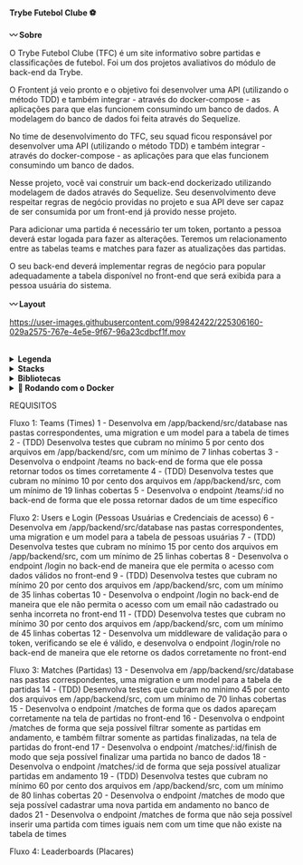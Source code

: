 <strong>Trybe Futebol Clube :soccer: </strong>

<strong>:wavy_dash: Sobre</strong>

O  Trybe Futebol Clube (TFC) é um site informativo sobre partidas e classificações de futebol. Foi um dos projetos avaliativos do módulo de back-end da Trybe.

O Frontent já veio pronto e o objetivo foi desenvolver uma API (utilizando o método TDD) e também integrar - através do docker-compose - as aplicações para que elas funcionem consumindo um banco de dados. A modelagem do banco de dados foi feita através do Sequelize. 

No time de desenvolvimento do TFC, seu squad ficou responsável por desenvolver uma API (utilizando o método TDD) e também integrar - através do docker-compose - as aplicações para que elas funcionem consumindo um banco de dados.

Nesse projeto, você vai construir um back-end dockerizado utilizando modelagem de dados através do Sequelize. Seu desenvolvimento deve respeitar regras de negócio providas no projeto e sua API deve ser capaz de ser consumida por um front-end já provido nesse projeto.

Para adicionar uma partida é necessário ter um token, portanto a pessoa deverá estar logada para fazer as alterações. Teremos um relacionamento entre as tabelas teams e matches para fazer as atualizações das partidas.

O seu back-end deverá implementar regras de negócio para popular adequadamente a tabela disponível no front-end que será exibida para a pessoa usuária do sistema.

<strong>:wavy_dash: Layout</strong>

https://user-images.githubusercontent.com/99842422/225306160-029a2575-767e-4e5e-9f67-96a23cdbcf1f.mov

<br />

<details>
  <summary><strong> Legenda </strong></summary><br />

  * Classificação: posição na classificação;
  * Time: nome do time;
  * P: total de pontos;
  * J: total de jogos;
  * V: total de vitórias;
  * E: total de empates;
  * D: total de derrotas;
  * GP: gols marcados a favor;
  * GC: gols sofridos;
  * SG: saldo total de gols;
  * %: aproveitamento do time.

</details>

<details>
  <summary><strong> Stacks </strong></summary><br />

  * Node JS
  * Typescript
  * Express
  * Sequelize
  * MySQL
  * Docker
  * Mocha + Chai + Sinon

</details>

<details>
  <summary><strong> Bibliotecas </strong></summary><br />

  * `Joi`: validação do corpo das requisições
  * `JWT`: autenticação dos usuários logados
  * `bcrypt`: hashing e verificação das senhas armazenadas no banco de dados.

</details>

<details>
<summary><strong>🐳 Rodando com o Docker</strong></summary><br />

Obs: O seu docker-compose precisa estar na versão 1.29 ou superior.

Clone o repositório:
```bash
git clone git@github.com:layanenu/trybe-futebol-clube.git
```

Entre no diretório do projeto: 
```bash
cd trybe-futebol-clube
```
  
Entre no diretório app:
```bash
cd app
```
  
Suba a orquestração de containers:
```bash
docker-compose up --build -d
```
  
A aplicação poderá ser acessada através de: <br />
<br />
Front-end: 
```bash
localhost:3000
```

Back-end: 
```bash
localhost:3001
```
  
Credenciais para o login: <br />
<br />
Login: 
```bash
admin@admin.com
```
Senha: 
```bash
secret_admin
```
</details>

REQUISITOS

Fluxo 1: Teams (Times)
1 - Desenvolva em /app/backend/src/database nas pastas correspondentes, uma migration e um model para a tabela de times
2 - (TDD) Desenvolva testes que cubram no mínimo 5 por cento dos arquivos em /app/backend/src, com um mínimo de 7 linhas cobertas
3 - Desenvolva o endpoint /teams no back-end de forma que ele possa retornar todos os times corretamente
4 - (TDD) Desenvolva testes que cubram no mínimo 10 por cento dos arquivos em /app/backend/src, com um mínimo de 19 linhas cobertas
5 - Desenvolva o endpoint /teams/:id no back-end de forma que ele possa retornar dados de um time específico

Fluxo 2: Users e Login (Pessoas Usuárias e Credenciais de acesso)
6 - Desenvolva em /app/backend/src/database nas pastas correspondentes, uma migration e um model para a tabela de pessoas usuárias
7 - (TDD) Desenvolva testes que cubram no mínimo 15 por cento dos arquivos em /app/backend/src, com um mínimo de 25 linhas cobertas
8 - Desenvolva o endpoint /login no back-end de maneira que ele permita o acesso com dados válidos no front-end
9 - (TDD) Desenvolva testes que cubram no mínimo 20 por cento dos arquivos em /app/backend/src, com um mínimo de 35 linhas cobertas
10 - Desenvolva o endpoint /login no back-end de maneira que ele não permita o acesso com um email não cadastrado ou senha incorreta no front-end
11 - (TDD) Desenvolva testes que cubram no mínimo 30 por cento dos arquivos em /app/backend/src, com um mínimo de 45 linhas cobertas
12 - Desenvolva um middleware de validação para o token, verificando se ele é válido, e desenvolva o endpoint /login/role no back-end de maneira que ele retorne os dados corretamente no front-end

Fluxo 3: Matches (Partidas)
13 - Desenvolva em /app/backend/src/database nas pastas correspondentes, uma migration e um model para a tabela de partidas
14 - (TDD) Desenvolva testes que cubram no mínimo 45 por cento dos arquivos em /app/backend/src, com um mínimo de 70 linhas cobertas
15 - Desenvolva o endpoint /matches de forma que os dados apareçam corretamente na tela de partidas no front-end
16 - Desenvolva o endpoint /matches de forma que seja possível filtrar somente as partidas em andamento, e também filtrar somente as partidas finalizadas, na tela de partidas do front-end
17 - Desenvolva o endpoint /matches/:id/finish de modo que seja possível finalizar uma partida no banco de dados
18 - Desenvolva o endpoint /matches/:id de forma que seja possível atualizar partidas em andamento
19 - (TDD) Desenvolva testes que cubram no mínimo 60 por cento dos arquivos em /app/backend/src, com um mínimo de 80 linhas cobertas
20 - Desenvolva o endpoint /matches de modo que seja possível cadastrar uma nova partida em andamento no banco de dados
21 - Desenvolva o endpoint /matches de forma que não seja possível inserir uma partida com times iguais nem com um time que não existe na tabela de times

Fluxo 4: Leaderboards (Placares)
